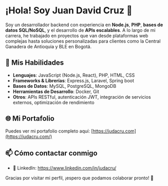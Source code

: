 # ¡Hola! Soy Juan David Cruz 👋

Soy un desarrollador backend con experiencia en **Node.js**, **PHP**, **bases de datos SQL/NoSQL**, y el desarrollo de **APIs escalables**. A lo largo de mi carrera, he trabajado en proyectos que van desde plataformas web complejas hasta soluciones personalizadas para clientes como la Central Ganadera de Antioquia y BLE en Bogotá.

## 🚀 Mis Habilidades

- **Lenguajes**: JavaScript (Node.js, React), PHP, HTML, CSS
- **Frameworks & Librerías**: Express.js, Laravel, Spring boot
- **Bases de Datos**: MySQL, PostgreSQL, MongoDB
- **Herramientas de Desarrollo**: Docker, Git
- **Otros**: APIs RESTful, autenticación JWT, integración de servicios externos, optimización de rendimiento

## 🌐 Mi Portafolio

Puedes ver mi portafolio completo aquí: [https://judacru.com](https://judacru.com/)

## 📫 Cómo contactar conmigo

- 🔗 LinkedIn: https://www.linkedin.com/in/judacru/

Gracias por visitar mi perfil, ¡espero que podamos colaborar pronto! 🙌
